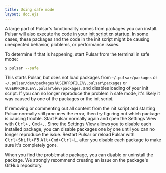 ```yaml
---
title: Using safe mode
layout: doc.ejs
---
```


A large part of Pulsar's functionality comes from packages you can install.
Pulsar will also execute the code in your [init script](/customizing-pulsar/the-init-file) on
startup. In some cases, these packages and the code in the init script might be
causing unexpected behavior, problems, or performance issues.

To determine if that is happening, start Pulsar from the terminal in safe mode:

```sh
$ pulsar --safe
```

This starts Pulsar, but does not load packages from <span class="platform-mac platform-linux">`~/.pulsar/packages` or `~/.pulsar/dev/packages`</span> <span class="platform-win">`%USERPROFILE%\.pulsar\packages` or `%USERPROFILE%\.pulsar\dev\packages`</span>. and disables loading of your init script. If you can no longer reproduce the problem in safe mode, it's likely it was caused by one of the packages or the init script.

If removing or commenting out all content from the init script and starting Pulsar normally still produces the error, then try figuring out which package is causing trouble. Start Pulsar normally again and open the Settings View with <kbd class="platform-linux platform-win">Ctrl+,</kbd> <kbd class="platform-mac">Cmd+,</kbd>. Since the Settings View allows you to disable each installed package, you can disable packages one by one until you can no longer reproduce the issue. Restart Pulsar or reload Pulsar with <kbd class="platform-linux platform-win">Ctrl+Shift+F5</kbd> <kbd class="platform-mac">Alt+Cmd+Ctrl+L</kbd>. after you disable each package to make sure it's completely gone.

When you find the problematic package, you can disable or uninstall the package. We strongly recommend creating an issue on the package's GitHub repository.
